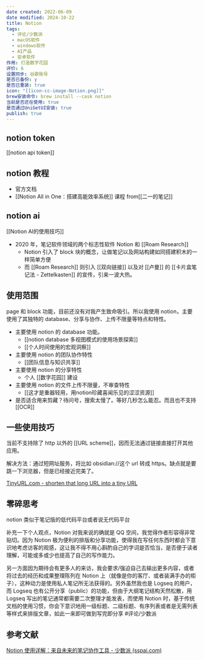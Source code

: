 ```yaml
---
date created: 2022-06-09
date modified: 2024-10-22
title: Notion
tags:
  - 评论/少数派
  - macOS软件
  - windows软件
  - AI产品
  - 安卓软件
作用: 打造数字花园
评价: 6
设置同步: 谷歌账号
是否已备份: y
是否已重装: true
icon: "[[icon-cc-image-Notion.png]]"
brew安装命令: brew install --cask notion
当前是否还在使用: true
是否通过UniGetUI安装: true
publish: true
---
```

## notion token

[[notion api token]]
## notion 教程

- 官方文档
- [[Notion All in One：搭建高能效率系统]] 课程 from[[二一的笔记]]

## notion ai

[[Notion AI的使用技巧]]

- 2020 年，笔记软件领域的两个标志性软件 Notion 和 [[Roam Research]]
	- Notion 引入了 block 块的概念，让做笔记以及网站构建如同搭建积木的一样简单方便
	- 而 [[Roam Research]] 则引入 [[双向链接]] 以及对 [[卢曼]] 的 [[卡片盒笔记法 - Zettelkasten]] 的宣传，引来一波大热。

## 使用范围

page 和 block 功能，目前还没有对我产生致命吸引。所以我使用 notion，主要使用了其独特的 database、分享与协作、上传不限量等特点和特性。

- 主要使用 notion 的 database 功能。
	- [[notion database 多视图模式的使用场景探索]]
	- [[个人时间使用的宏观洞察]]
- 主要使用 notion 的团队协作特性
	- [[团队信息与知识共享]]
- 主要使用 notion 的分享特性
	- 个人 [[数字花园]] 建设
- 主要使用 notion 的文件上传不限量，不审查特性
	- [[这才是重器轻用，用notion珍藏喜闻乐见的涩涩资源]]
- 是否适合用来剪藏？待问号，搜索太慢了。等好几秒怎么能忍。而且也不支持 [[OCR]]

## 一些使用技巧

当前不支持除了 http 以外的 [[URL scheme]]，因而无法通过链接直接打开其他应用。

解决方法：通过短网址服务，将比如 obsidian://这个 url 转成 https。缺点就是要跳一下浏览器，但是已经接近完美了。

[TinyURL.com - shorten that long URL into a tiny URL](https://tinyurl.com/app/myurls)

## 零碎思考

notion 类似于笔记版的低代码平台或者说无代码平台

补充一下个人观点，Notion 对我来说的确就是 QQ 空间，我觉得作者形容得非常贴切。因为 Notion 极为便利的排版和分享功能，使得我在写任何东西时都会下意识地考虑访客的观感，这让我不得不用心斟酌自己的字词是否恰当，是否便于读者理解，可能或多或少也提高了自己的写作能力。

另一方面因为期待会有更多人的来访，我会要求/强迫自己去输出更多内容，或者将过去的经历和成果整理陈列在 Notion 上（就像是你的客厅、或者装满手办的柜子），这种动力是使用私人笔记所无法获得的。另外虽然我也是 Logseq 的用户，而 Logseq 也有公开分享（public）的功能，但由于大纲笔记结构天然松散，用 Logseq 写出的笔记通常都需要二次整理才能发表，而使用 Notion 时，基于传统文档的使用习惯，你会下意识地用一级标题、二级标题、有序列表或者是无需列表等样式来排版文章，如此一来即可做到写完即分享 #评论/少数派

## 参考文献

[Notion 使用详解：来自未来的笔记协作工具 - 少数派 (sspai.com)](https://sspai.com/post/52176)